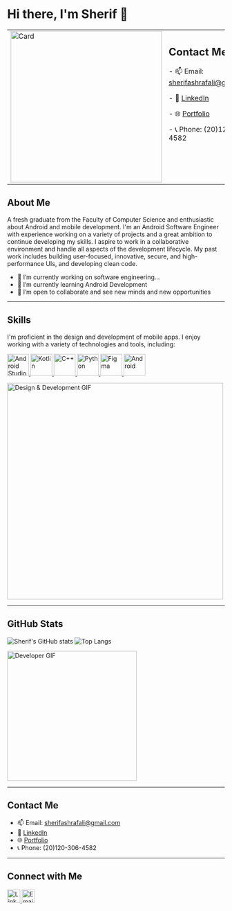 # Hi there, I'm Sherif 👋
<table>
  <tr>
    <td align="left">
      <img src="https://github.com/user-attachments/assets/31bce4ec-53f8-4512-9feb-bb342af46d7d" alt="Card" height="350" width="350"/>
    </td>
    <td style="vertical-align: top;">
      <h2>Contact Me</h2>
      <p>- 📫 Email: <a href="mailto:sherifashrafali@gmail.com">sherifashrafali@gmail.com</a></p>
      <p>- 💼 <a href="https://www.linkedin.com/in/cherif-ashraf">LinkedIn</a></p>
      <p>- 🌐 <a href="https://sherifashraf74.github.io/">Portfolio</a></p>
      <p>- 📞 Phone: (20)120-306-4582</p>
    </td>
  </tr>
</table>

## About Me
A fresh graduate from the Faculty of Computer Science and enthusiastic about Android and mobile development. I'm an Android Software Engineer with experience working on a variety of projects and a great ambition to continue developing my skills. I aspire to work in a collaborative environment and handle all aspects of the development lifecycle. My past work includes building user-focused, innovative, secure, and high-performance UIs, and developing clean code.

- 🔭 I’m currently working on software engineering...
- 🌱 I’m currently learning Android Development
- 👯 I’m open to collaborate and see new minds and new opportunities

---

## Skills
I'm proficient in the design and development of mobile apps. I enjoy working with a variety of technologies and tools, including:

<p align="left">
  <a href="https://developer.android.com/studio" target="_blank">
    <img src="https://cdn.jsdelivr.net/gh/devicons/devicon@latest/icons/androidstudio/androidstudio-original.svg" alt="Android Studio" height="50" width="50"/>
  </a>
  <a href="https://kotlinlang.org/" target="_blank">
    <img src="https://cdn.jsdelivr.net/gh/devicons/devicon@latest/icons/kotlin/kotlin-original.svg" alt="Kotlin" height="50" width="50"/>
  </a>
  <a href="https://isocpp.org/" target="_blank">
    <img src="https://cdn.jsdelivr.net/gh/devicons/devicon@latest/icons/cplusplus/cplusplus-original.svg" alt="C++" height="50" width="50"/>
  </a>
  <a href="https://www.python.org/" target="_blank">
    <img src="https://cdn.jsdelivr.net/gh/devicons/devicon@latest/icons/python/python-original.svg" alt="Python" height="50" width="50"/>
  </a>
  <a href="https://www.figma.com/" target="_blank">
    <img src="https://cdn.jsdelivr.net/gh/devicons/devicon@latest/icons/figma/figma-original.svg" alt="Figma" height="50" width="50"/>
  </a>
  <a href="https://www.android.com/" target="_blank">
    <img src="https://cdn.jsdelivr.net/gh/devicons/devicon@latest/icons/android/android-original-wordmark.svg" alt="Android" height="50" width="50"/>
  </a>
</p>

<p align="left">
  <img src="https://media1.giphy.com/media/v1.Y2lkPTc5MGI3NjExMWJzdGZtenBjcW91Y3dwY21jdDNkajU2YjZibWE0aWVrdGFwZjY2dyZlcD12MV9pbnRlcm5hbF9naWZfYnlfaWQmY3Q9Zw/cNfIqjpCY1zqfaLmd8/giphy.webp" alt="Design & Development GIF" width="500" />
</p>

---

## GitHub Stats

<p align="left">
  <img src="https://github-readme-stats.vercel.app/api?username=sherifashraf74&show_icons=true&theme=radical" alt="Sherif's GitHub stats" style="vertical-align: middle;" />
  <img src="https://github-readme-stats.vercel.app/api/top-langs/?username=sherifashraf74&layout=compact&theme=radical" alt="Top Langs" style="vertical-align: middle;" />
</p>
<p align="left">
  <img src="https://media0.giphy.com/media/v1.Y2lkPTc5MGI3NjExNTVyeHpoMzY1NzBhNWFnem1mOW9hN2xhOTh3d2J2c2lubW9rcTdtcSZlcD12MV9pbnRlcm5hbF9naWZfYnlfaWQmY3Q9Zw/llarwdtFqG63IlqUR1/giphy.webp" alt="Developer GIF" width="300" style="vertical-align: middle;"/>
</p>

---

## Contact Me
- 📫 Email: [sherifashrafali@gmail.com](mailto:sherifashrafali@gmail.com)
- 💼 [LinkedIn](https://www.linkedin.com/in/cherif-ashraf)
- 🌐 [Portfolio](https://sherifashraf74.github.io/)
- 📞 Phone: (20)120-306-4582

---

## Connect with Me
<a href="https://www.linkedin.com/in/cherif-ashraf" target="_blank">
  <img src="https://cdn.jsdelivr.net/npm/simple-icons@v5/icons/linkedin.svg" alt="LinkedIn" height="30" width="30"/>
</a>
<a href="mailto:sherifashrafali@gmail.com" target="_blank">
  <img src="https://cdn.jsdelivr.net/npm/simple-icons@v5/icons/gmail.svg" alt="Email" height="30" width="30"/>
</a>

